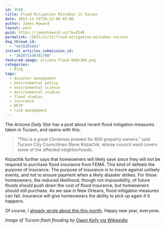 ```yaml
---
id: 3548
title: Flood Mitigation Mistakes in Tucson
date: 2015-12-31T20:22:00-05:00
author: James Howard
layout: post
guid: https://jameshoward.us/?p=3548
permalink: /2015/12/31/flood-mitigation-mistakes-tucson/
dsq_thread_id:
  - "4470203941"
instant_articles_submission_id:
  - "362871530781700"
featured-image: arizona-flood-840x300.png
categories:
  - Blog
tags:
  - disaster management
  - environmental policy
  - environmental science
  - environmental studies
  - flood studies
  - insurance
  - NFIP
  - risk management
---
```

The _Arizona Daily Star_ has a post about recent flood mitigation measures taken in Tucson, and opens with this:

> “This is a great Christmas present for 600 property owners,” said Tucson City Councilman Steve Kozachik, whose council ward covers some of the affected neighborhoods.

Kozachik further says that homeowners will likely save since they will not be required to purchase flood insurance from FEMA.  This kind of defeats the purpose of insurance.  The purpose of insurance is to insure against unlikely events, and not to ensure payment when a likely disaster strikes.  For these homeowners, the reduced likelihood, though not impossibility, of future floods should push down the cost of flood insurance, but homeowners should still purchase.  As we saw in New Orleans, flood mitigation measures can fail.  Insurance will give homeowners the ability to pick up again if it happens.  

Of course, I [already wrote about this this month](https://jameshoward.us/2015/12/10/dont-cancel-for-flood-insurance-due-to-mitigation/).  Happy new year, everyone.

_Image of Tucson flash flooding by [Owen Kelly via Wikipedia](https://en.wikipedia.org/wiki/File:Flash_flood_near_tucson_az_2.jpg)._
